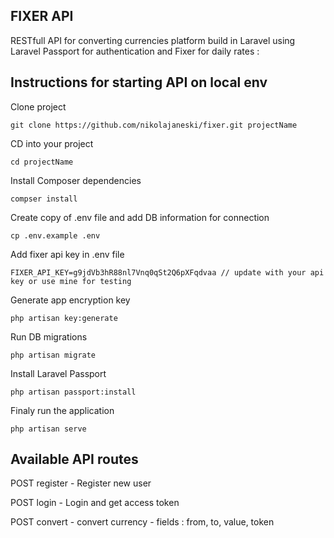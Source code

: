 
## FIXER API

RESTfull API for converting currencies platform build in Laravel using Laravel Passport for authentication and Fixer for daily rates :


## Instructions for starting API on local env

Clone project 
```
git clone https://github.com/nikolajaneski/fixer.git projectName
```

CD into your project

```
cd projectName
```

Install Composer dependencies

```
compser install
```

Create copy of .env file and add DB information for connection
```
cp .env.example .env
```

Add fixer api key in .env file
```
FIXER_API_KEY=g9jdVb3hR88nl7Vnq0qSt2Q6pXFqdvaa // update with your api key or use mine for testing
```

Generate app encryption key
```
php artisan key:generate
```

Run DB migrations
```
php artisan migrate
```

Install Laravel Passport
```
php artisan passport:install
```

Finaly run the application
```
php artisan serve
```


## Available API routes

POST register - Register new user

POST login - Login and get access token

POST convert - convert currency 
    - fields : from, to, value, token

